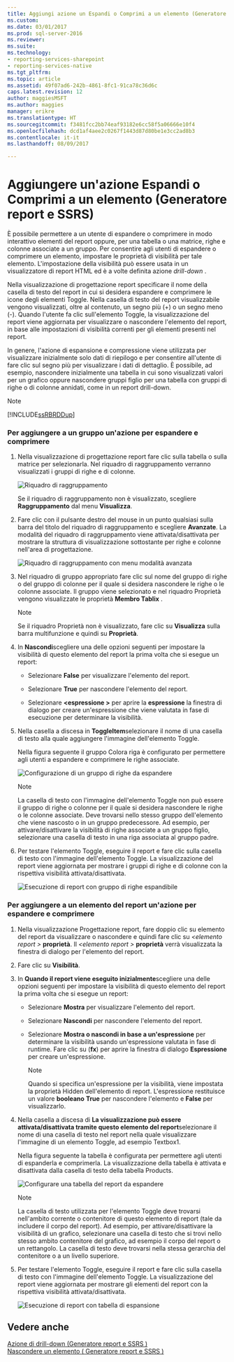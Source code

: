 ```yaml
---
title: Aggiungi azione un Espandi o Comprimi a un elemento (Generatore Report e SSRS) | Documenti Microsoft
ms.custom: 
ms.date: 03/01/2017
ms.prod: sql-server-2016
ms.reviewer: 
ms.suite: 
ms.technology:
- reporting-services-sharepoint
- reporting-services-native
ms.tgt_pltfrm: 
ms.topic: article
ms.assetid: 49f07ad6-242b-4861-8fc1-91ca78c36d6c
caps.latest.revision: 12
author: maggiesMSFT
ms.author: maggies
manager: erikre
ms.translationtype: HT
ms.sourcegitcommit: f3481fcc2bb74eaf93182e6cc58f5a06666e10f4
ms.openlocfilehash: dcd1af4aee2c0267f1443d87d80be1e3cc2ad8b3
ms.contentlocale: it-it
ms.lasthandoff: 08/09/2017

---
```

# <a name="add-an-expand-or-collapse-action-to-an-item-report-builder-and-ssrs"></a>Aggiungere un'azione Espandi o Comprimi a un elemento (Generatore report e SSRS)
  È possibile permettere a un utente di espandere o comprimere in modo interattivo elementi del report oppure, per una tabella o una matrice, righe e colonne associate a un gruppo. Per consentire agli utenti di espandere o comprimere un elemento, impostare le proprietà di visibilità per tale elemento. L'impostazione della visibilità può essere usata in un visualizzatore di report HTML ed è a volte definita azione *drill-down* .  
  
 Nella visualizzazione di progettazione report specificare il nome della casella di testo del report in cui si desidera espandere e comprimere le icone degli elementi Toggle. Nella casella di testo del report visualizzabile vengono visualizzati, oltre al contenuto, un segno più (+) o un segno meno (-). Quando l'utente fa clic sull'elemento Toggle, la visualizzazione del report viene aggiornata per visualizzare o nascondere l'elemento del report, in base alle impostazioni di visibilità correnti per gli elementi presenti nel report.  
  
 In genere, l'azione di espansione e compressione viene utilizzata per visualizzare inizialmente solo dati di riepilogo e per consentire all'utente di fare clic sul segno più per visualizzare i dati di dettaglio. È possibile, ad esempio, nascondere inizialmente una tabella in cui sono visualizzati valori per un grafico oppure nascondere gruppi figlio per una tabella con gruppi di righe o di colonne annidati, come in un report drill-down.  
  
> [!NOTE]  
>  [!INCLUDE[ssRBRDDup](../../includes/ssrbrddup-md.md)]  
  
### <a name="to-add-expand-and-collapse-action-to-a-group"></a>Per aggiungere a un gruppo un'azione per espandere e comprimere  
  
1.  Nella visualizzazione di progettazione report fare clic sulla tabella o sulla matrice per selezionarla. Nel riquadro di raggruppamento verranno visualizzati i gruppi di righe e di colonne.  
  
     ![Riquadro di raggruppamento](../../reporting-services/report-design/media/groupingpane.png "riquadro di raggruppamento")  
  
     Se il riquadro di raggruppamento non è visualizzato, scegliere **Raggruppamento** dal menu **Visualizza**.  
  
2.  Fare clic con il pulsante destro del mouse in un punto qualsiasi sulla barra del titolo del riquadro di raggruppamento e scegliere **Avanzate**. La modalità del riquadro di raggruppamento viene attivata/disattivata per mostrare la struttura di visualizzazione sottostante per righe e colonne nell'area di progettazione.  
  
     ![Riquadro di raggruppamento con menu modalità avanzata](../../reporting-services/report-design/media/groupingpane-advancedmode.png "riquadro di raggruppamento con menu modalità avanzata")  
  
3.  Nel riquadro di gruppo appropriato fare clic sul nome del gruppo di righe o del gruppo di colonne per il quale si desidera nascondere le righe o le colonne associate. Il gruppo viene selezionato e nel riquadro Proprietà vengono visualizzate le proprietà **Membro Tablix** .  
  
    > [!NOTE]  
    >  Se il riquadro Proprietà non è visualizzato, fare clic su **Visualizza** sulla barra multifunzione e quindi su **Proprietà**.  
  
4.  In **Nascondi**scegliere una delle opzioni seguenti per impostare la visibilità di questo elemento del report la prima volta che si esegue un report:  
  
    -   Selezionare **False** per visualizzare l'elemento del report.  
  
    -   Selezionare **True** per nascondere l'elemento del report.  
  
    -   Selezionare  **\<espressione >** per aprire la **espressione** la finestra di dialogo per creare un'espressione che viene valutata in fase di esecuzione per determinare la visibilità.  
  
5.  Nella casella a discesa in **ToggleItem**selezionare il nome di una casella di testo alla quale aggiungere l'immagine dell'elemento Toggle.  
  
     Nella figura seguente il gruppo Colora riga è configurato per permettere agli utenti a espandere e comprimere le righe associate.  
  
     ![Configurazione di un gruppo di righe da espandere](../../reporting-services/report-design/media/expandcollapse-confighiddentoggleitemwithnumbers.png "la configurazione di un gruppo di righe da espandere")  
  
    > [!NOTE]  
    >  La casella di testo con l'immagine dell'elemento Toggle non può essere il gruppo di righe o colonne per il quale si desidera nascondere le righe o le colonne associate. Deve trovarsi nello stesso gruppo dell'elemento che viene nascosto o in un gruppo predecessore. Ad esempio, per attivare/disattivare la visibilità di righe associate a un gruppo figlio, selezionare una casella di testo in una riga associata al gruppo padre.  
  
6.  Per testare l'elemento Toggle, eseguire il report e fare clic sulla casella di testo con l'immagine dell'elemento Toggle. La visualizzazione del report viene aggiornata per mostrare i gruppi di righe e di colonne con la rispettiva visibilità attivata/disattivata.  
  
     ![Esecuzione di report con gruppo di righe espandibile](../../reporting-services/report-design/media/expandcollapse-runreport-rowgroup.png "esecuzione di report con gruppo di righe espandibile")  
  
### <a name="to-add-expand-and-collapse-action-to-a-report-item"></a>Per aggiungere a un elemento del report un'azione per espandere e comprimere  
  
1.  Nella visualizzazione Progettazione report, fare doppio clic su elemento del report da visualizzare o nascondere e quindi fare clic su  *\<elemento report >* **proprietà**. Il  *\<elemento report >* **proprietà** verrà visualizzata la finestra di dialogo per l'elemento del report.  
  
2.  Fare clic su **Visibilità**.  
  
3.  In **Quando il report viene eseguito inizialmente**scegliere una delle opzioni seguenti per impostare la visibilità di questo elemento del report la prima volta che si esegue un report:  
  
    -   Selezionare **Mostra** per visualizzare l'elemento del report.  
  
    -   Selezionare **Nascondi** per nascondere l'elemento del report.  
  
    -   Selezionare **Mostra o nascondi in base a un'espressione** per determinare la visibilità usando un'espressione valutata in fase di runtime. Fare clic su (**fx**) per aprire la finestra di dialogo **Espressione** per creare un'espressione.  
  
        > [!NOTE]  
        >  Quando si specifica un'espressione per la visibilità, viene impostata la proprietà Hidden dell'elemento di report. L'espressione restituisce un valore **booleano** **True** per nascondere l'elemento e **False** per visualizzarlo.  
  
4.  Nella casella a discesa di **La visualizzazione può essere attivata/disattivata tramite questo elemento del report**selezionare il nome di una casella di testo nel report nella quale visualizzare l'immagine di un elemento Toggle, ad esempio Textbox1.  
  
     Nella figura seguente la tabella è configurata per permettere agli utenti di espanderla e comprimerla. La visualizzazione della tabella è attivata e disattivata dalla casella di testo della tabella Products.  
  
     ![Configurare una tabella del report da espandere](../../reporting-services/report-design/media/expandcollapse-reporttable.png "configurare una tabella del report da espandere")  
  
    > [!NOTE]  
    >  La casella di testo utilizzata per l'elemento Toggle deve trovarsi nell'ambito corrente o contenitore di questo elemento di report (tale da includere il corpo del report). Ad esempio, per attivare/disattivare la visibilità di un grafico, selezionare una casella di testo che si trovi nello stesso ambito contenitore del grafico, ad esempio il corpo del report o un rettangolo. La casella di testo deve trovarsi nella stessa gerarchia del contenitore o a un livello superiore.  
  
5.  Per testare l'elemento Toggle, eseguire il report e fare clic sulla casella di testo con l'immagine dell'elemento Toggle. La visualizzazione del report viene aggiornata per mostrare gli elementi del report con la rispettiva visibilità attivata/disattivata.  
  
     ![Esecuzione di report con tabella di espansione](../../reporting-services/report-design/media/expandcollapse-runreport-reporttable.png "esecuzione di report con tabella di espansione")  
  
## <a name="see-also"></a>Vedere anche  
 [Azione di drill-down &#40;Generatore report e SSRS &#41;](../../reporting-services/report-design/drilldown-action-report-builder-and-ssrs.md)   
 [Nascondere un elemento &#40; Generatore report e SSRS &#41;](../../reporting-services/report-builder/hide-an-item-report-builder-and-ssrs.md)  
  
  

